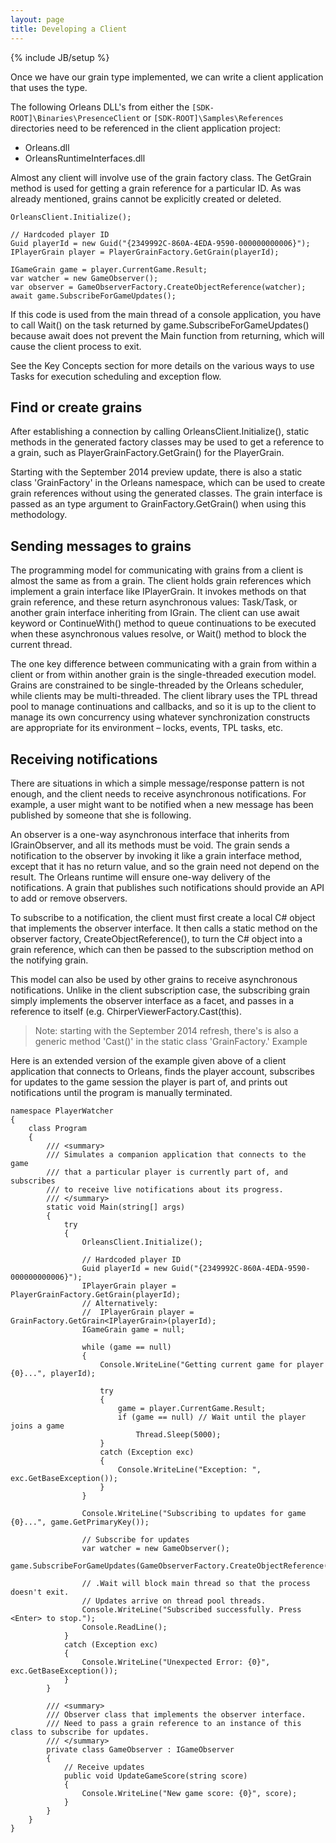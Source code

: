 ```yaml
---
layout: page
title: Developing a Client
---
```

{% include JB/setup %}

Once we have our grain type implemented, we can write a client application that uses the type. 

The following Orleans DLL's from either the `[SDK-ROOT]\Binaries\PresenceClient` or `[SDK-ROOT]\Samples\References` directories need to be referenced in the client application project:

* Orleans.dll 
* OrleansRuntimeInterfaces.dll 

 Almost any client will involve use of the grain factory class. The GetGrain method is used for getting a grain reference for a particular ID. As was already mentioned, grains cannot be explicitly created or deleted.

    OrleansClient.Initialize(); 
  
    // Hardcoded player ID 
    Guid playerId = new Guid("{2349992C-860A-4EDA-9590-000000000006}"); 
    IPlayerGrain player = PlayerGrainFactory.GetGrain(playerId); 
  
    IGameGrain game = player.CurrentGame.Result; 
    var watcher = new GameObserver(); 
    var observer = GameObserverFactory.CreateObjectReference(watcher); 
    await game.SubscribeForGameUpdates(); 


If this code is used from the main thread of a console application, you have to call Wait() on the task returned by game.SubscribeForGameUpdates() because await does not prevent the Main function from returning, which will cause the client process to exit.

See the Key Concepts section for more details on the various ways to use Tasks for execution scheduling and exception flow.

## Find or create grains

After establishing a connection by calling OrleansClient.Initialize(), static methods in the generated factory classes may be used to get a reference to a grain, such as PlayerGrainFactory.GetGrain() for the PlayerGrain.

Starting with the September 2014 preview update, there is also a static class 'GrainFactory' in the Orleans namespace, which can be used to create grain references without using the generated classes. The grain interface is passed as an type argument to GrainFactory.GetGrain<T>() when using this methodology.

## Sending messages to grains

The programming model for communicating with grains from a client is almost the same as from a grain. The client holds grain references which implement a grain interface like IPlayerGrain. It invokes methods on that grain reference, and these return asynchronous values: Task/Task<T>, or another grain interface inheriting from IGrain. The client can use await keyword or ContinueWith() method to queue continuations to be executed when these asynchronous values resolve, or Wait() method to block the current thread. 

The one key difference between communicating with a grain from within a client or from within another grain is the single-threaded execution model. Grains are constrained to be single-threaded by the Orleans scheduler, while clients may be multi-threaded. The client library uses the TPL thread pool to manage continuations and callbacks, and so it is up to the client to manage its own concurrency using whatever synchronization constructs are appropriate for its environment – locks, events, TPL tasks, etc.

## Receiving notifications

There are situations in which a simple message/response pattern is not enough, and the client needs to receive asynchronous notifications. For example, a user might want to be notified when a new message has been published by someone that she is following.

An observer is a one-way asynchronous interface that inherits from IGrainObserver, and all its methods must be void. The grain sends a notification to the observer by invoking it like a grain interface method, except that it has no return value, and so the grain need not depend on the result. The Orleans runtime will ensure one-way delivery of the notifications. A grain that publishes such notifications should provide an API to add or remove observers.

To subscribe to a notification, the client must first create a local C# object that implements the observer interface. It then calls a static method on the observer factory, CreateObjectReference(), to turn the C# object into a grain reference, which can then be passed to the subscription method on the notifying grain.

This model can also be used by other grains to receive asynchronous notifications. Unlike in the client subscription case, the subscribing grain simply implements the observer interface as a facet, and passes in a reference to itself (e.g. ChirperViewerFactory.Cast(this).


> Note: starting with the September 2014 refresh, there's is also a generic method 'Cast<T>()' in the static class 'GrainFactory.'
Example

Here is an extended version of the example given above of a client application that connects to Orleans, finds the player account, subscribes for updates to the game session the player is part of, and prints out notifications until the program is manually terminated.


    namespace PlayerWatcher 
    { 
        class Program 
        { 
            /// <summary> 
            /// Simulates a companion application that connects to the game 
            /// that a particular player is currently part of, and subscribes 
            /// to receive live notifications about its progress. 
            /// </summary> 
            static void Main(string[] args) 
            { 
                try 
                { 
                    OrleansClient.Initialize(); 
      
                    // Hardcoded player ID 
                    Guid playerId = new Guid("{2349992C-860A-4EDA-9590-000000000006}"); 
                    IPlayerGrain player = PlayerGrainFactory.GetGrain(playerId);
                    // Alternatively: 
                    //  IPlayerGrain player = GrainFactory.GetGrain<IPlayerGrain>(playerId);
                    IGameGrain game = null; 
      
                    while (game == null) 
                    { 
                        Console.WriteLine("Getting current game for player {0}...", playerId); 
      
                        try 
                        { 
                            game = player.CurrentGame.Result; 
                            if (game == null) // Wait until the player joins a game 
                                Thread.Sleep(5000); 
                        } 
                        catch (Exception exc) 
                        { 
                            Console.WriteLine("Exception: ", exc.GetBaseException()); 
                        } 
                    } 
      
                    Console.WriteLine("Subscribing to updates for game {0}...", game.GetPrimaryKey()); 
      
                    // Subscribe for updates 
                    var watcher = new GameObserver(); 
                    game.SubscribeForGameUpdates(GameObserverFactory.CreateObjectReference(watcher)).Wait(); 
      
                    // .Wait will block main thread so that the process doesn't exit. 
                    // Updates arrive on thread pool threads. 
                    Console.WriteLine("Subscribed successfully. Press <Enter> to stop."); 
                    Console.ReadLine(); 
                } 
                catch (Exception exc) 
                { 
                    Console.WriteLine("Unexpected Error: {0}", exc.GetBaseException()); 
                } 
            } 
      
            /// <summary> 
            /// Observer class that implements the observer interface. 
            /// Need to pass a grain reference to an instance of this class to subscribe for updates. 
            /// </summary> 
            private class GameObserver : IGameObserver 
            { 
                // Receive updates 
                public void UpdateGameScore(string score) 
                { 
                    Console.WriteLine("New game score: {0}", score); 
                } 
            } 
        } 
    } 
